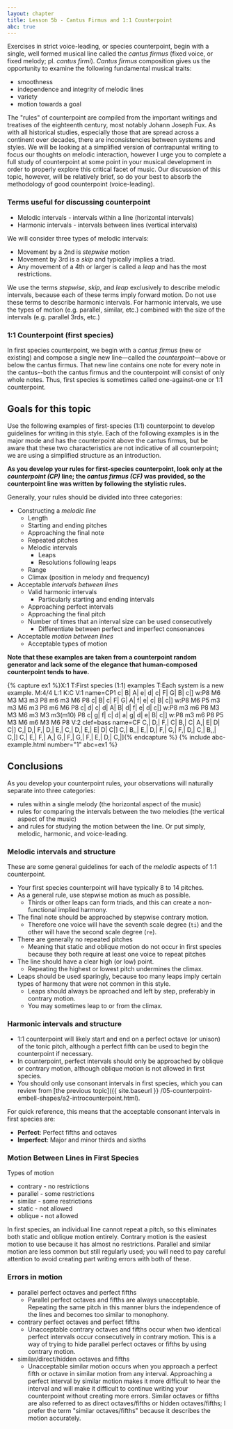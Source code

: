 ```yaml
---
layout: chapter
title: Lesson 5b - Cantus Firmus and 1:1 Counterpoint
abc: true
---
```


Exercises in strict voice-leading, or species counterpoint, begin with a single, well formed musical line called the *cantus firmus* (fixed voice, or fixed melody; pl. *cantus firmi*). *Cantus firmus* composition gives us the opportunity to examine the following fundamental musical traits:

- smoothness  
- independence and integrity of melodic lines  
- variety  
- motion towards a goal

The "rules" of counterpoint are compiled from the important writings and treatises of the eighteenth century, most notably Johann Joseph Fux. As with all historical studies, especially those that are spread across a continent over decades, there are inconsistencies between systems and styles. We will be looking at a simplified version of contrapuntal writing to focus our thoughts on melodic interaction, however I urge you to complete a full study of counterpoint at some point in your musical development in order to properly explore this critical facet of music. Our discussion of this topic, however, will be relatively brief, so do your best to absorb the methodology of good counterpoint (voice-leading).

### Terms useful for discussing counterpoint

- Melodic intervals - intervals within a line (horizontal intervals)
- Harmonic intervals - intervals between lines (vertical intervals)

We will consider three types of melodic intervals:
- Movement by a 2nd is *stepwise* motion
- Movement by 3rd is a *skip* and typically implies a triad.
- Any movement of a 4th or larger is called a *leap* and has the most restrictions.

We use the terms *stepwise*, *skip*, and *leap* exclusively to describe melodic intervals, because each of these terms imply forward motion. Do not use these terms to describe harmonic intervals. For harmonic intervals, we use the types of motion (e.g. parallel, similar, etc.) combined with the size of the intervals (e.g. parallel 3rds, etc.)

### 1:1 Counterpoint (first species)

In first species counterpoint, we begin with a *cantus firmus* (new or existing) and compose a single new line—called the *counterpoint*—above or below the cantus firmus. That new line contains one note for every note in the cantus--both the cantus firmus and the counterpoint will consist of only whole notes. Thus, first species is sometimes called one-against-one or 1:1 counterpoint.


## Goals for this topic

Use the following examples of first-species (1:1) counterpoint to develop guidelines for writing in this style. Each of the following examples is in the major mode and has the counterpoint above the cantus firmus, but be aware that these two characteristics are not indicative of all counterpoint; we are using a simplified structure as an introduction. 

**As you develop your rules for first-species counterpoint, look only at the *counterpoint (CP)* line; the *cantus firmus (CF)* was provided, so the counterpoint line was written by following the stylistic rules.**

Generally, your rules should be divided into three categories:
- Constructing a *melodic line*
    - Length
    - Starting and ending pitches
    - Approaching the final note
    - Repeated pitches
    - Melodic intervals
        - Leaps
        - Resolutions following leaps
    - Range
    - Climax (position in melody and frequency)
- Acceptable *intervals between lines*
    - Valid harmonic intervals
        - Particularly starting and ending intervals
    - Approaching perfect intervals
    - Approaching the final pitch
    - Number of times that an interval size can be used consecutively
        - Differentiate between perfect and imperfect consonances
- Acceptable *motion between lines*
    - Acceptable types of motion

**Note that these examples are taken from a counterpoint random generator and lack some of the elegance that human-composed counterpoint tends to have.**

{% capture ex1 %}X:1
T:First species (1:1) examples
T:Each system is a new example.
M:4/4
L:1
K:C
V:1 name=CP1
c| B| A| e| d| c| F| G| B| c|]
w:P8 M6 M3 M3 m3 P8 m6 m3 M6 P8
c| B| c| F| G| A| f| e| c| B| c|]
w:P8 M6 P5 m3 m3 M6 m3 P8 m6 M6 P8
c| d| c| d| A| B| d| f| e| d| c|]
w:P8 m3 m6 P8 M3 M3 M6 m3 M3 m3(m10) P8
c| g| f| c| d| a| g| d| e| B| c|]
w:P8 m3 m6 P8 P5 M3 M6 m6 M3 M6 P8
V:2 clef=bass name=CF
C,| D,| F,| C| B,| C| A,| E| D| C|]
C,| D,| F,| D,| E,| C,| D,| E,| E| D| C|]
C,| B,,| E,| D,| F,| G,| F,| D,| C,| B,,| C,|]
C,| E,| F,| A,| G,| F,| G,| F,| E,| D,| C,|]{% endcapture %}
{% include abc-example.html number="1" abc=ex1 %}

## Conclusions

As you develop your counterpoint rules, your observations will naturally separate into three categories: 
- rules within a single melody (the horizontal aspect of the music)
- rules for comparing the intervals between the two melodies (the vertical aspect of the music)
- and rules for studying the motion between the line. Or put simply, melodic, harmonic, and voice-leading.

### Melodic intervals and structure

These are some general guidelines for each of the *melodic* aspects of 1:1 counterpoint.
- Your first species counterpoint will have typically 8 to 14 pitches.
- As a general rule, use stepwise motion as much as possible.
    - Thirds or other leaps can form triads, and this can create a non-functional implied harmony. 
- The final note should be approached by stepwise contrary motion.
    - Therefore one voice will have the seventh scale degree (`ti`) and the other will have the second scale degree (`re`).
- There are generally no repeated pitches
    - Meaning that static and oblique motion do not occur in first species because they both require at least one voice to repeat pitches
- The line should have a clear high (or low) point.
    - Repeating the highest or lowest pitch undermines the climax.
- Leaps should be used sparingly, because too many leaps imply certain types of harmony that were not common in this style.
    - Leaps should always be aproached and left by step, preferably in contrary motion.
    - You may sometimes leap to or from the climax. 

### Harmonic intervals and structure

- 1:1 counterpoint will likely start and end on a perfect octave (or unison) of the tonic pitch, although a perfect fifth can be used to begin the counterpoint if necessary.
- In counterpoint, perfect intervals should only be approached by oblique or contrary motion, although oblique motion is not allowed in first species.
- You should only use consonant intervals in first species, which you can review from [the previous topic]({{ site.baseurl }} /05-counterpoint-embell-shapes/a2-introcounterpoint.html).

For quick reference, this means that the acceptable consonant intervals in first species are:
- **Perfect**: Perfect fifths and octaves
- **Imperfect**: Major and minor thirds and sixths

### Motion Between Lines in First Species

Types of motion
- contrary - no restrictions
- parallel - some restrictions
- similar - some restrictions
- static - not allowed
- oblique - not allowed

In first species, an individual line cannot repeat a pitch, so this eliminates both static and oblique motion entirely. Contrary motion is the easiest motion to use because it has almost no restrictions. Parallel and similar motion are less common but still regularly used; you will need to pay careful attention to avoid creating part writing errors with both of these. 

### Errors in motion

- parallel perfect octaves and perfect fifths
    - Parallel perfect octaves and fifths are always unacceptable. Repeating the same pitch in this manner blurs the independence of the lines and becomes too similar to monophony.
- contrary perfect octaves and perfect fifths
    - Unacceptable contrary octaves and fifths occur when two identical perfect intervals occur consecutively in contrary motion. This is a way of trying to hide parallel perfect octaves or fifths by using contrary motion. 
- similar/direct/hidden octaves and fifths
    - Unacceptable similar motion occurs when you approach a perfect fifth or octave in similar motion from any interval. Approaching a perfect interval by similar motion makes it more difficult to hear the interval and will make it difficult to continue writing your counterpoint without creating more errors. Similar octaves or fifths are also referred to as direct octaves/fifths or hidden octaves/fifths; I prefer the term "similar octaves/fifths" because it describes the motion accurately.